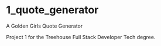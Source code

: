 # 1_quote_generator
 A Golden Girls Quote Generator

Project 1 for the Treehouse Full Stack Developer Tech degree. 
